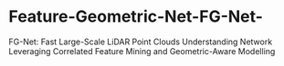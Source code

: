 # Feature-Geometric-Net-FG-Net-
FG-Net: Fast Large-Scale LiDAR Point Clouds Understanding Network Leveraging Correlated Feature Mining and Geometric-Aware Modelling

